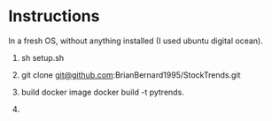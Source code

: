 # Instructions 

In a fresh OS, without anything installed (I used ubuntu digital ocean). 

1. sh setup.sh 

2. git clone git@github.com:BrianBernard1995/StockTrends.git

3. build docker image 
    docker build -t pytrends. 
    
4. 
